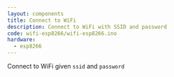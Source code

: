 ```yaml
---
layout: components
title: Connect to WiFi
description: Connect to WiFi with SSID and password
code: wifi-esp8266/wifi-esp8266.ino
hardware:
  - esp8266
---
```


Connect to WiFi given `ssid` and `password`
